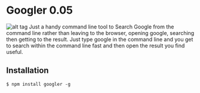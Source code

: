 Googler 0.05 
=======


![alt tag](https://github.com/ywadi/googler/blob/master/googler.png)
Just a handy command line tool to Search Google from the command line rather than leaving to the browser, opening google, searching then getting to the result. Just type google in the command line and you get to search within the command line fast and then open the result you find useful. 


Installation 
------

    $ npm install googler -g
